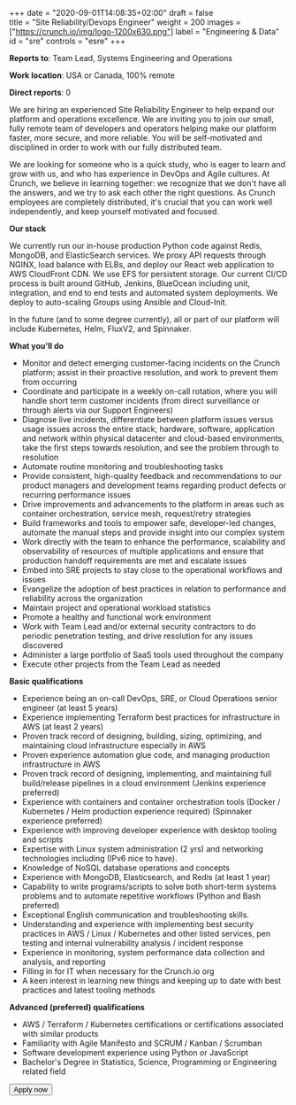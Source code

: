 +++
date = "2020-09-01T14:08:35+02:00"
draft = false  
title = "Site Reliability/Devops Engineer"
weight = 200
images = ["https://crunch.io/img/logo-1200x630.png"]
label = "Engineering & Data"
id = "sre"
controls = "esre"
+++

**Reports to**: Team Lead, Systems Engineering and Operations

**Work location**: USA or Canada, 100% remote

**Direct reports**: 0

We are hiring an experienced Site Reliability Engineer to help expand our platform and operations excellence. We are inviting you to join our small, fully remote team of developers and operators helping make our platform faster, more secure, and more reliable. You will be self-motivated and disciplined in order to work with our fully distributed team.

We are looking for someone who is a quick study, who is eager to learn and grow with us, and who has experience in DevOps and Agile cultures. At Crunch, we believe in learning together: we recognize that we don't have all the answers, and we try to ask each other the right questions. As Crunch employees are completely distributed, it's crucial that you can work well independently, and keep yourself motivated and focused.

**Our stack**

We currently run our in-house production Python code against Redis, MongoDB, and ElasticSearch services. We proxy API requests through NGINX, load balance with ELBs, and deploy our React web application to AWS CloudFront CDN. We use EFS for persistent storage. Our current CI/CD process is built around GitHub, Jenkins, BlueOcean including unit, integration, and end to end tests and automated system deployments. We deploy to auto-scaling Groups using Ansible and Cloud-Init.

In the future (and to some degree currently), all or part of our platform will include Kubernetes, Helm, FluxV2, and Spinnaker.

**What you'll do**

- Monitor and detect emerging customer-facing incidents on the Crunch platform; assist in their proactive resolution, and work to prevent them from occurring
- Coordinate and participate in a weekly on-call rotation, where you will handle short term customer incidents (from direct surveillance or through alerts via our Support Engineers)
- Diagnose live incidents, differentiate between platform issues versus usage issues across the entire stack; hardware, software, application and network within physical datacenter and cloud-based environments, take the first steps towards resolution, and see the problem through to resolution
- Automate routine monitoring and troubleshooting tasks
- Provide consistent, high-quality feedback and recommendations to our product managers and development teams regarding product defects or recurring performance issues
- Drive improvements and advancements to the platform in areas such as container orchestration, service mesh, request/retry strategies
- Build frameworks and tools to empower safe, developer-led changes, automate the manual steps and provide insight into our complex system
- Work directly with the team to enhance the performance, scalability and observability of resources of multiple applications and ensure that production handoff requirements are met and escalate issues
- Embed into SRE projects to stay close to the operational workflows and issues
- Evangelize the adoption of best practices in relation to performance and reliability across the organization
- Maintain project and operational workload statistics
- Promote a healthy and functional work environment
- Work with Team Lead and/or external security contractors to do periodic penetration testing, and drive resolution for any issues discovered
- Administer a large portfolio of SaaS tools used throughout the company
- Execute other projects from the Team Lead as needed

**Basic qualifications**

- Experience being an on-call DevOps, SRE, or Cloud Operations senior engineer (at least 5 years)
- Experience implementing Terraform best practices for infrastructure in AWS (at least 2 years)
- Proven track record of designing, building, sizing, optimizing, and maintaining cloud infrastructure especially in AWS
- Proven experience automation glue code, and managing production infrastructure in AWS
- Proven track record of designing, implementing, and maintaining full build/release pipelines in a cloud environment (Jenkins experience preferred)
- Experience with containers and container orchestration tools (Docker / Kubernetes / Helm production experience required) (Spinnaker experience preferred)
- Experience with improving developer experience with desktop tooling and scripts
- Expertise with Linux system administration (2 yrs) and networking technologies including (IPv6 nice to have).
- Knowledge of NoSQL database operations and concepts
- Experience with MongoDB, Elasticsearch, and Redis (at least 1 year)
- Capability to write programs/scripts to solve both short-term systems problems and to automate repetitive workflows (Python and Bash preferred)
- Exceptional English communication and troubleshooting skills.
- Understanding and experience with implementing best security practices in AWS / Linux / Kubernetes and other listed services, pen testing and internal vulnerability analysis / incident response
- Experience in monitoring, system performance data collection and analysis, and reporting
- Filling in for IT when necessary for the Crunch.io org
- A keen interest in learning new things and keeping up to date with best practices and latest tooling methods

**Advanced (preferred) qualifications**

- AWS / Terraform / Kubernetes certifications or certifications associated with similar products
- Familiarity with Agile Manifesto and SCRUM / Kanban / Scrumban
- Software development experience using Python or JavaScript
- Bachelor's Degree in Statistics, Science, Programming or Engineering related field

<button class="btn btn-success" onclick="location.href='mailto:careers@crunch.io';">Apply now</button>
